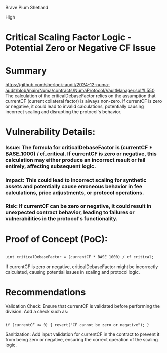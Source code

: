 Brave Plum Shetland

High

# Critical Scaling Factor Logic - Potential Zero or Negative CF Issue

# Summary
https://github.com/sherlock-audit/2024-12-numa-audit/blob/main/Numa/contracts/NumaProtocol/VaultManager.sol#L550
The calculation of the criticalDebaseFactor relies on the assumption that currentCF (current collateral factor) is always non-zero. If currentCF is zero or negative, it could lead to invalid calculations, potentially causing incorrect scaling and disrupting the protocol's behavior.
# Vulnerability Details:
### Issue: The formula for criticalDebaseFactor is (currentCF * BASE_1000) / cf_critical. If currentCF is zero or negative, this calculation may either produce an incorrect result or fail entirely, affecting subsequent logic.
### Impact: This could lead to incorrect scaling for synthetic assets and potentially cause erroneous behavior in fee calculations, price adjustments, or protocol operations.
### Risk: If currentCF can be zero or negative, it could result in unexpected contract behavior, leading to failures or vulnerabilities in the protocol's functionality.

# Proof of Concept (PoC):
```solidity

uint criticalDebaseFactor = (currentCF * BASE_1000) / cf_critical;
```
If currentCF is zero or negative, criticalDebaseFactor might be incorrectly calculated, causing potential issues in scaling and protocol logic.
# Recommendations
Validation Check: Ensure that currentCF is validated before performing the division. Add a check such as:
```solidity

if (currentCF <= 0) { revert("CF cannot be zero or negative"); }
```
Sanitization: Add input validation for currentCF in the contract to prevent it from being zero or negative, ensuring the correct operation of the scaling logic.